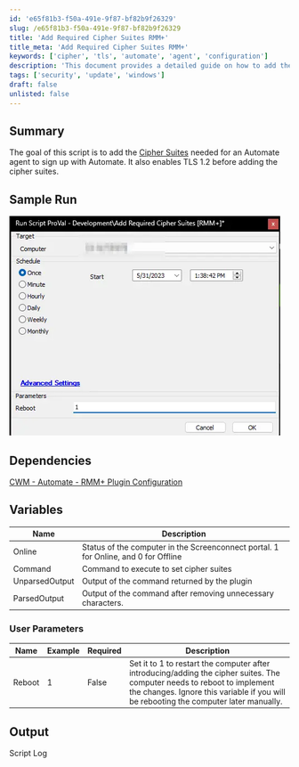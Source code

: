 ```yaml
---
id: 'e65f81b3-f50a-491e-9f87-bf82b9f26329'
slug: /e65f81b3-f50a-491e-9f87-bf82b9f26329
title: 'Add Required Cipher Suites RMM+'
title_meta: 'Add Required Cipher Suites RMM+'
keywords: ['cipher', 'tls', 'automate', 'agent', 'configuration']
description: 'This document provides a detailed guide on how to add the necessary Cipher Suites for an Automate agent to successfully sign up with ConnectWise Automate, including enabling TLS 1.2 and handling the required configurations.'
tags: ['security', 'update', 'windows']
draft: false
unlisted: false
---
```


## Summary

The goal of this script is to add the [Cipher Suites](https://docs.connectwise.com/ConnectWise_Automate_Documentation/080/050/Agent_TLS_1.2_Support_Assessment#:~:text=via%20TLS%201.2.-,Supported,-Cipher%20Suites) needed for an Automate agent to sign up with Automate. It also enables TLS 1.2 before adding the cipher suites.

## Sample Run

![Sample Run](../../../static/img/docs/e65f81b3-f50a-491e-9f87-bf82b9f26329/image_1.webp)

## Dependencies

[CWM - Automate - RMM+ Plugin Configuration](/docs/f99ddaae-0cb3-4941-b2aa-dc93671dd246)

## Variables

| Name          | Description                                                                                     |
|---------------|-------------------------------------------------------------------------------------------------|
| Online        | Status of the computer in the Screenconnect portal. 1 for Online, and 0 for Offline           |
| Command       | Command to execute to set cipher suites                                                        |
| UnparsedOutput| Output of the command returned by the plugin                                                   |
| ParsedOutput  | Output of the command after removing unnecessary characters.                                    |

### User Parameters

| Name    | Example | Required | Description                                                                                                           |
|---------|---------|----------|-----------------------------------------------------------------------------------------------------------------------|
| Reboot  | 1       | False    | Set it to 1 to restart the computer after introducing/adding the cipher suites. The computer needs to reboot to implement the changes. Ignore this variable if you will be rebooting the computer later manually. |

## Output

Script Log


